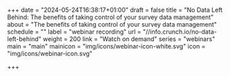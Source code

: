 +++
date = "2024-05-24T16:38:17+01:00"
draft = false
title = "No Data Left Behind: The benefits of taking control of your survey data management"
about = "The benefits of taking control of your survey data management"
schedule = ""
label = "webinar recording"
url = "//info.crunch.io/no-data-left-behind"
weight = 200
link = "Watch on demand"
series = "webinars"
main = "main"
mainicon = "img/icons/webinar-icon-white.svg"
icon = "img/icons/webinar-icon.svg"

+++
